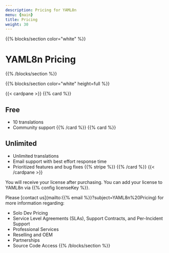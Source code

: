 ```yaml
---
description: Pricing for YAML8n
menu: {main}
title: Pricing
weight: 30
---
```


{{% blocks/section color="white" %}}
<h1 style="border-bottom: 2px solid var(--bs-green)"><b>YAML8n Pricing</b></h1>
{{% /blocks/section %}}

{{% blocks/section color="white" height=full %}}

{{< cardpane >}}
{{% card %}}
## **Free**

- 10 translations
- Community support
{{% /card %}}
{{% card %}}
## **Unlimited**

- Unlimited translations
- Email support with best effort response time
- Prioritized features and bug fixes
{{% stripe %}}
{{% /card %}}
{{< /cardpane >}}

You will receive your license after purchasing.  You can add your license to YAML8n via {{% config licenseKey %}}.

Please [contact us](mailto:{{% email %}}?subject=YAML8n%20Pricing) for more information regarding:
- Solo Dev Pricing
- Service Level Agreements (SLAs), Support Contracts, and Per-Incident Support
- Professional Services
- Reselling and OEM
- Partnerships
- Source Code Access
{{% /blocks/section %}}
